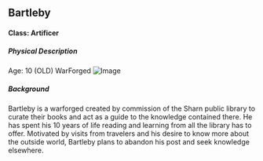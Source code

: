 ## Bartleby
#### Class: Artificer

##### Physical Description
Age: 10 (OLD)
WarForged
![Image](bart.png)

##### Background
Bartleby is a warforged created by commission of the Sharn public library to curate their books and act as a guide to the knowledge contained there. He has spent his 10 years of life reading and learning from all the library has to offer. Motivated by visits from travelers and his desire to know more about the outside world, Bartleby plans to abandon his post and seek knowledge elsewhere.